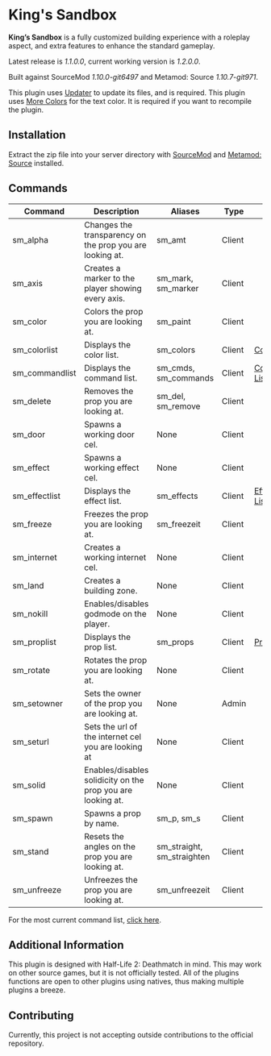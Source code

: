 # King's Sandbox

**King’s Sandbox** is a fully customized building experience with a roleplay aspect, and extra features to enhance the standard gameplay.

Latest release is *1.1.0.0*, current working version is *1.2.0.0*.

Built against SourceMod *1.10.0-git6497* and Metamod: Source *1.10.7-git971*.

This plugin uses [Updater](https://forums.alliedmods.net/showthread.php?t=169095) to update its files, and is required.
This plugin uses [More Colors](https://forums.alliedmods.net/showthread.php?t=185016) for the text color. It is required if you want to recompile the plugin.

## Installation

Extract the zip file into your server directory with [SourceMod](https://www.sourcemod.net/) and [Metamod: Source](https://www.sourcemm.net/) installed.

## Commands
Command | Description | Aliases | Type | Extra
--- | --- | --- | --- | ---
sm_alpha|Changes the transparency on the prop you are looking at.|sm_amt|Client|
sm_axis|Creates a marker to the player showing every axis.|sm_mark, sm_marker|Client|
sm_color|Colors the prop you are looking at.|sm_paint|Client|
sm_colorlist|Displays the color list.|sm_colors|Client|[Color List](https://rockzehh.github.io/kingssandbox/1.1.0.0/colorlist_export.html)
sm_commandlist|Displays the command list.|sm_cmds, sm_commands|Client|[Command List](https://rockzehh.github.io/kingssandbox/1.1.0.0/commandlist_export.html)
sm_delete|Removes the prop you are looking at.|sm_del, sm_remove|Client|
sm_door|Spawns a working door cel.|None|Client|
sm_effect|Spawns a working effect cel.|None|Client|
sm_effectlist|Displays the effect list.|sm_effects|Client|[Effects List](https://rockzehh.github.io/kingssandbox/1.1.0.0/effects.html)
sm_freeze|Freezes the prop you are looking at.|sm_freezeit|Client|
sm_internet|Creates a working internet cel.|None|Client|
sm_land|Creates a building zone.|None|Client|
sm_nokill|Enables/disables godmode on the player.|None|Client|
sm_proplist|Displays the prop list.|sm_props|Client|[Prop List](https://rockzehh.github.io/kingssandbox/1.1.0.0/proplist_export.html)
sm_rotate|Rotates the prop you are looking at.|None|Client|
sm_setowner|Sets the owner of the prop you are looking at.|None|Admin|
sm_seturl|Sets the url of the internet cel you are looking at|None|Client|
sm_solid|Enables/disables solidicity on the prop you are looking at.|None|Client|
sm_spawn|Spawns a prop by name.|sm_p, sm_s|Client|
sm_stand|Resets the angles on the prop you are looking at.|sm_straight, sm_straighten|Client|
sm_unfreeze|Unfreezes the prop you are looking at.|sm_unfreezeit|Client|

For the most current command list, [click here](https://rockzehh.github.io/kingssandbox/1.1.0.0/commandlist_export.html).

## Additional Information
This plugin is designed with Half-Life 2: Deathmatch in mind. This may work on other source games, but it is not officially tested. All of the plugins functions are open to other plugins using natives, thus making multiple plugins a breeze.

## Contributing
Currently, this project is not accepting outside contributions to the official repository.